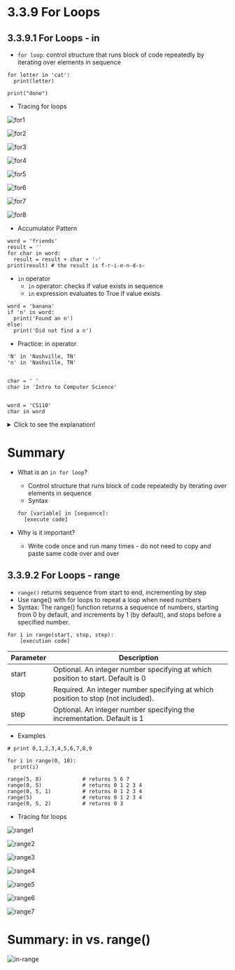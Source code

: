 # 3.3.9 For Loops

## 3.3.9.1 For Loops - in
+ `for loop`: control structure that runs block of code repeatedly by iterating over elements in sequence

~~~
for letter in 'cat':
  print(letter)
  
print("done")
~~~

+ Tracing for loops

![for1](../Resources/for1.png)

![for2](../Resources/for2.png)

![for3](../Resources/for3.png)

![for4](../Resources/for4.png)

![for5](../Resources/for5.png)

![for6](../Resources/for6.png)

![for7](../Resources/for7.png)

![for8](../Resources/for8.png)


+ Accumulator Pattern

~~~~
word = 'friends'
result = ''
for char in word:
  result = result + char + '-'
print(result) # the result is f-r-i-e-n-d-s-
~~~~

+ `in` operator
  - `in` operator: checks if value exists in sequence
  - `in` expression evaluates to True if value exists

~~~~~
word = 'banana'
if 'n' in word:
  print('Found an n')
else:
  print('Did not find a n')
~~~~~

+ Practice: in operator
~~~~
'N' in 'Nashville, TN'
'n' in 'Nashville, TN'


char = ' '
char in 'Intro to Computer Science'


word = 'CS110'
char in word
~~~~

<details>
    <summary>Click to see the explanation!</summary>

![inpractice 1](../Resources/in_practice.png)
</details>

# Summary
+ What is an `in for loop`?
  - Control structure that runs block of code repeatedly by iterating over elements in sequence
  - Syntax
  ~~~~
  for [variable] in [sequence]:
    [execute code]
  ~~~~

+ Why is it important?
  - Write code once and run many times - do not need to copy and paste same code over and over

## 3.3.9.2 For Loops - range
+ `range()` returns sequence from start to end, incrementing by step
+ Use range() with for loops to repeat a loop when need numbers
+ Syntax: The range() function returns a sequence of numbers, starting from 0 by default, and increments by 1 (by default), and stops before a specified number.


~~~~~
for i in range(start, stop, step):
    [execution code]
~~~~~

|Parameter|Description|
|----|----|
|start|Optional. An integer number specifying at which position to start. Default is 0|
|stop|Required. An integer number specifying at which position to stop (not included).|
|step|Optional. An integer number specifying the incrementation. Default is 1|

+ Examples

~~~~
# print 0,1,2,3,4,5,6,7,8,9

for i in range(0, 10):
  print(i)
~~~~


~~~~~
range(5, 8)             # returns 5 6 7
range(0, 5)             # returns 0 1 2 3 4
range(0, 5, 1)          # returns 0 1 2 3 4
range(5)                # returns 0 1 2 3 4
range(0, 5, 2)          # returns 0 3
~~~~~


+ Tracing for loops

![range1](../Resources/range1.png)

![range2](../Resources/range2.png)


![range3](../Resources/range3.png)

![range4](../Resources/range4.png)

![range5](../Resources/range5.png)

![range6](../Resources/range6.png)

![range7](../Resources/range7.png)

# Summary: in vs. range()

![in-range](../Resources/in-range.png)
